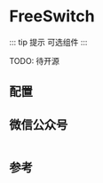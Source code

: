 # FreeSwitch

::: tip 提示
可选组件
:::

TODO: 待开源

## 配置

## 微信公众号

<img :src="$withBase('/image/qrcode_xiaperio_430.jpg')" style="width:250px;"/>

## 参考
